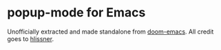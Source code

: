 # popup-mode for Emacs

Unofficially extracted and made standalone from
[doom-emacs](https://github.com/hlissner/doom-emacs). All credit goes to
[hlissner](https://github.com/hlissner).
